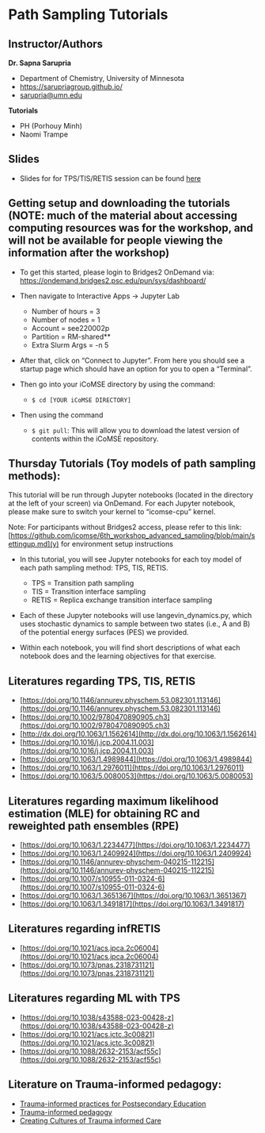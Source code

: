 # Path Sampling Tutorials

## Instructor/Authors

**Dr. Sapna Sarupria**
- Department of Chemistry, University of Minnesota
- https://sarupriagroup.github.io/
- sarupria@umn.edu

**Tutorials**
- PH (Porhouy Minh)
- Naomi Trampe

## Slides 
- Slides for for TPS/TIS/RETIS session can be found [here](https://github.com/icomse/6th_workshop_advanced_sampling/blob/main/Thursday/2024-iCoMSE-PathSampling-P1-TPSTIS.pdf)

## Getting setup and downloading the tutorials (NOTE: much of the material about accessing computing resources was for the workshop, and will not be available for people viewing the information after the workshop)
- To get this started, please login to Bridges2 OnDemand via: https://ondemand.bridges2.psc.edu/pun/sys/dashboard/

- Then navigate to Interactive Apps → Jupyter Lab 
  - Number of hours = 3
  - Number of nodes = 1
  - Account = see220002p
  - Partition = RM-shared**
  - Extra Slurm Args = -n 5

- After that, click on “Connect to Jupyter”. From here you should see a startup page which should have an option for you to open a “Terminal”.

- Then go into your iCoMSE directory by using the command: 
  - `$ cd [YOUR iCoMSE DIRECTORY]`

- Then using the command
  - `$ git pull`: This will allow you to download the latest version of contents within the iCoMSE repository.
  
## Thursday Tutorials (Toy models of path sampling methods):
This tutorial will be run through Jupyter notebooks (located in the directory at the left of your screen) via OnDemand. For each Jupyter notebook, please make sure to switch your kernel to “icomse-cpu” kernel.

Note: For participants without Bridges2 access, please refer to this link: [https://github.com/icomse/6th_workshop_advanced_sampling/blob/main/settingup.md](y) for environment setup instructions

- In this tutorial, you will see Jupyter notebooks for each toy model of each path sampling method: TPS, TIS, RETIS. 
  - TPS = Transition path sampling
  - TIS = Transition interface sampling
  - RETIS = Replica exchange transition interface sampling 
 
- Each of these Jupyter notebooks will use langevin_dynamics.py, which uses stochastic dynamics to sample between two states (i.e., A and B) of the potential energy surfaces (PES) we provided.   

- Within each notebook, you will find short descriptions of what each notebook does and the learning objectives for that exercise.

## Literatures regarding TPS, TIS, RETIS
- [https://doi.org/10.1146/annurev.physchem.53.082301.113146](https://doi.org/10.1146/annurev.physchem.53.082301.113146)
- [https://doi.org/10.1002/9780470890905.ch3](https://doi.org/10.1002/9780470890905.ch3)
- [http://dx.doi.org/10.1063/1.1562614](http://dx.doi.org/10.1063/1.1562614)
- [https://doi.org/10.1016/j.jcp.2004.11.003](https://doi.org/10.1016/j.jcp.2004.11.003)
- [https://doi.org/10.1063/1.4989844](https://doi.org/10.1063/1.4989844)
- [https://doi.org/10.1063/1.2976011](https://doi.org/10.1063/1.2976011)
- [https://doi.org/10.1063/5.0080053](https://doi.org/10.1063/5.0080053)
## Literatures regarding maximum likelihood estimation (MLE) for obtaining RC and reweighted path ensembles (RPE) 
- [https://doi.org/10.1063/1.2234477](https://doi.org/10.1063/1.2234477)
- [https://doi.org/10.1063/1.2409924](https://doi.org/10.1063/1.2409924)
- [https://doi.org/10.1146/annurev-physchem-040215-112215](https://doi.org/10.1146/annurev-physchem-040215-112215)
- [https://doi.org/10.1007/s10955-011-0324-6](https://doi.org/10.1007/s10955-011-0324-6)
- [https://doi.org/10.1063/1.3651367](https://doi.org/10.1063/1.3651367)
- [https://doi.org/10.1063/1.3491817](https://doi.org/10.1063/1.3491817)
## Literatures regarding infRETIS
- [https://doi.org/10.1021/acs.jpca.2c06004](https://doi.org/10.1021/acs.jpca.2c06004)
- [https://doi.org/10.1073/pnas.2318731121](https://doi.org/10.1073/pnas.2318731121)
## Literatures regarding ML with TPS
- [https://doi.org/10.1038/s43588-023-00428-z](https://doi.org/10.1038/s43588-023-00428-z)
- [https://doi.org/10.1021/acs.jctc.3c00821](https://doi.org/10.1021/acs.jctc.3c00821)
- [https://doi.org/10.1088/2632-2153/acf55c](https://doi.org/10.1088/2632-2153/acf55c)


## Literature on Trauma-informed pedagogy:
- [Trauma-informed practices for Postsecondary Education](https://educationnorthwest.org/sites/default/files/resources/trauma-informed-practices-postsecondary-508.pdf)
- [Trauma-informed pedagogy](https://library.guilford.edu/c.php?g=1063074&p=7748823)
- [Creating Cultures of Trauma informed Care](https://www.theannainstitute.org/CCTICSELFASSPP.pdf)




